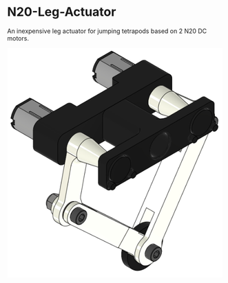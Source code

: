 # N20-Leg-Actuator

An inexpensive leg actuator for jumping tetrapods based on 2 N20 DC motors.

<img src="/imgs/isocad.png" width="500">
